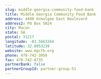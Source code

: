 ```yaml
---
slug: middle-georgia-community-food-bank
title: Middle Georgia Community Food Bank
address: 4490 Ocmulgee East Boulevard
address2: PO Box 5024
city: Macon
state: GA
postal: 31217
longitude: -83.5663264
latitude: 32.8053239
website: www.mgcfb.org
phone: 478-742-3958
fax: 478-742-8735
partnerBank: false
partnerGroupId: partner-group-51
---
```


